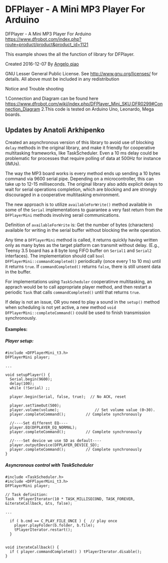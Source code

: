 # DFPlayer - A Mini MP3 Player For Arduino


DFPlayer - A Mini MP3 Player For Arduino
https://www.dfrobot.com/index.php?route=product/product&product_id=1121

This example shows the all the function of library for DFPlayer.

Created 2016-12-07
By [Angelo qiao](Angelo.qiao@dfrobot.com)

GNU Lesser General Public License.
See <http://www.gnu.org/licenses/> for details.
All above must be included in any redistribution

Notice and Trouble shooting

1.Connection and Diagram can be found here
https://www.dfrobot.com/wiki/index.php/DFPlayer_Mini_SKU:DFR0299#Connection_Diagram
2.This code is tested on Arduino Uno, Leonardo, Mega boards.

## Updates by Anatoli Arkhipenko
Created an asynchronous version of this library to avoid use of blocking `delay` methods 
in the original library, and make it friendly for cooperative multitasking frameworks, 
like TaskScheduler.
Even a 10 ms delay could be problematic for processes that require polling of data at 500Hz
for instance (IMUs).

The way the MP3 board works is every method ends up sending a 10 bytes command via 9600 serial pipe. 
Depending on a microcontroller, this can take up to 12-15 milliseconds. The original library also adds
explicit delays to wait for serial operations completion, which are blocking and are strongly discouraged
in a cooperative multitasking environment. 

The new approach is to utilize `availableForWrite()` method available in some of the `Serial` implementations
to guarantee a very fast return from the `DFPlayerMini` methods involving serail communications. 

Definition of `availableForWrite` is: Get the number of bytes (characters) available for writing in the serial 
buffer without blocking the write operation.

Any time a `DFPlayerMini` method is called, it returns quickly having written only as many bytes as the target
platform can transmit without delay. (E.g., Teensy 3.5 board has a 8 byte long FIFO buffer on `Serial1` and `Serial2` 
interfaces). The implementation should call `bool DFPlayerMini::commandCompleted()` periodically (once every 1 to 10 ms)
until it returns `true`. If `commandCompleted()` returns `false`, there is still unsent data in the buffer.

For implementations using `TaskScheduler` cooperatinve multitasking, an apprach would be to call appropriate player
method, and then restart a periodic `Task` that calls `commandCompleted()` until that returns `true`.

If delay is not an issue, OR you need to play a sound in the `setup()` method when scheduling is not yet active, 
a new method `void DFPlayerMini::completeCommand()` could be used to finish transmission synchronously. 

#### Examples:
##### Player setup:
```
#include <DFPlayerMini_t3.h> 
DFPlayerMini player;

...

void setupPlayer() {
  Serial.begin(9600);
  delay(100);
  while (!Serial) ;;

  player.begin(Serial, false, true);  // No ACK, reset

  player.setTimeOut(500);
  player.volume(volume);  			    // Set volume value (0~30).
  player.completeCommand();         // Complete synchronously 

  //----Set different EQ----
  player.EQ(DFPLAYER_EQ_NORMAL);
  player.completeCommand();         // Complete synchronously 
  
  //----Set device we use SD as default----
  player.outputDevice(DFPLAYER_DEVICE_SD);
  player.completeCommand();         // Complete synchronously 
}
```

##### Asyncronous control with TaskScheduler
```
#include <TaskScheduler.h>
#include <DFPlayerMini_t3.h> 
DFPlayerMini player;

// Task definition:
Task  tPlayerIterator(10 * TASK_MILLISECOND, TASK_FOREVER, &iterateCallback, &ts, false);

...

  if ( b.cmd == C_PLAY_FILE_ONCE ) {  // play once
    player.playFolder(b.folder, b.file);
    tPlayerIterator.restart();
  }
  
  
void iterateCallback() {
  if ( player.commandCompleted() ) tPlayerIterator.disable();
}
```


